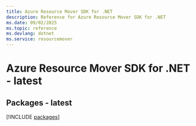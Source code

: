 ```yaml
---
title: Azure Resource Mover SDK for .NET
description: Reference for Azure Resource Mover SDK for .NET
ms.date: 09/02/2025
ms.topic: reference
ms.devlang: dotnet
ms.service: resourcemover
---
```

# Azure Resource Mover SDK for .NET - latest
## Packages - latest
[!INCLUDE [packages](resource-mover-index.md)]